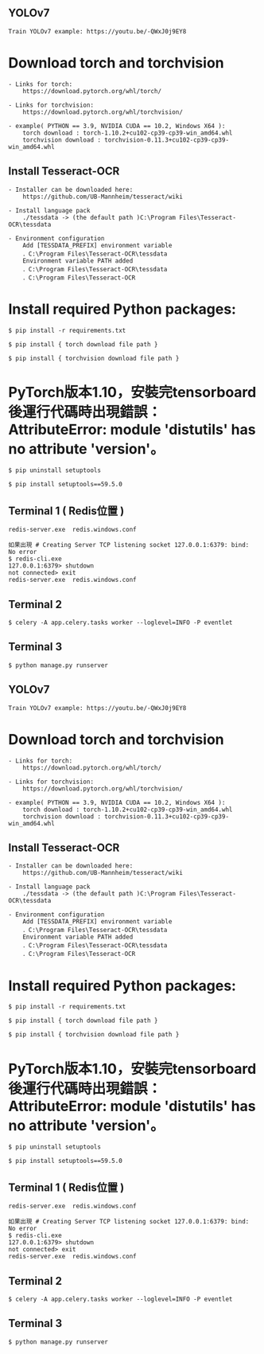 ## YOLOv7

    Train YOLOv7 example: https://youtu.be/-QWxJ0j9EY8


# Download torch and torchvision

    - Links for torch:
        https://download.pytorch.org/whl/torch/

    - Links for torchvision:
        https://download.pytorch.org/whl/torchvision/

    - example( PYTHON == 3.9, NVIDIA CUDA == 10.2, Windows X64 ):
        torch download : torch-1.10.2+cu102-cp39-cp39-win_amd64.whl
        torchvision download : torchvision-0.11.3+cu102-cp39-cp39-win_amd64.whl


## Install Tesseract-OCR

    - Installer can be downloaded here:
        https://github.com/UB-Mannheim/tesseract/wiki

    - Install language pack
        ./tessdata -> (the default path )C:\Program Files\Tesseract-OCR\tessdata

    - Environment configuration
        Add [TESSDATA_PREFIX] environment variable
        ．C:\Program Files\Tesseract-OCR\tessdata
        Environment variable PATH added
        ．C:\Program Files\Tesseract-OCR\tessdata
        ．C:\Program Files\Tesseract-OCR

# Install required Python packages:

    $ pip install -r requirements.txt

    $ pip install { torch download file path }

    $ pip install { torchvision download file path }


# PyTorch版本1.10，安裝完tensorboard後運行代碼時出現錯誤：AttributeError: module 'distutils' has no attribute 'version'。

    $ pip uninstall setuptools

    $ pip install setuptools==59.5.0



## Terminal 1 ( Redis位置 )

    redis-server.exe  redis.windows.conf

    如果出現 # Creating Server TCP listening socket 127.0.0.1:6379: bind: No error
    $ redis-cli.exe
    127.0.0.1:6379> shutdown
    not connected> exit
    redis-server.exe  redis.windows.conf

## Terminal 2

    $ celery -A app.celery.tasks worker --loglevel=INFO -P eventlet

## Terminal 3

    $ python manage.py runserver
## YOLOv7

    Train YOLOv7 example: https://youtu.be/-QWxJ0j9EY8


# Download torch and torchvision

    - Links for torch:
        https://download.pytorch.org/whl/torch/

    - Links for torchvision:
        https://download.pytorch.org/whl/torchvision/

    - example( PYTHON == 3.9, NVIDIA CUDA == 10.2, Windows X64 ):
        torch download : torch-1.10.2+cu102-cp39-cp39-win_amd64.whl
        torchvision download : torchvision-0.11.3+cu102-cp39-cp39-win_amd64.whl


## Install Tesseract-OCR

    - Installer can be downloaded here:
        https://github.com/UB-Mannheim/tesseract/wiki

    - Install language pack
        ./tessdata -> (the default path )C:\Program Files\Tesseract-OCR\tessdata

    - Environment configuration
        Add [TESSDATA_PREFIX] environment variable
        ．C:\Program Files\Tesseract-OCR\tessdata
        Environment variable PATH added
        ．C:\Program Files\Tesseract-OCR\tessdata
        ．C:\Program Files\Tesseract-OCR

# Install required Python packages:

    $ pip install -r requirements.txt

    $ pip install { torch download file path }

    $ pip install { torchvision download file path }


# PyTorch版本1.10，安裝完tensorboard後運行代碼時出現錯誤：AttributeError: module 'distutils' has no attribute 'version'。

    $ pip uninstall setuptools

    $ pip install setuptools==59.5.0



## Terminal 1 ( Redis位置 )

    redis-server.exe  redis.windows.conf

    如果出現 # Creating Server TCP listening socket 127.0.0.1:6379: bind: No error
    $ redis-cli.exe
    127.0.0.1:6379> shutdown
    not connected> exit
    redis-server.exe  redis.windows.conf

## Terminal 2

    $ celery -A app.celery.tasks worker --loglevel=INFO -P eventlet

## Terminal 3

    $ python manage.py runserver
